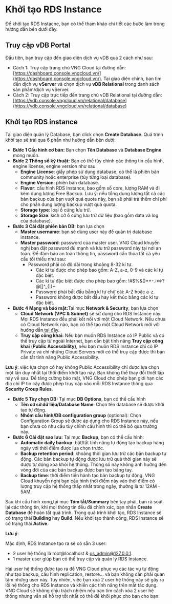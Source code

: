 # Khởi tạo RDS Instance

Để khởi tạo RDS Instacne, bạn có thể tham khảo chi tiết các bước làm trong hướng dẫn bên dưới đây.

## Truy cập vDB Portal

Đầu tiên, bạn truy cập đến giao diện dịch vụ vDB qua 2 cách như sau:

* Cách 1: Truy cập trang chủ VNG Cloud tại đường dẫn: [https://dashboard.console.vngcloud.vn/](https://dashboard.console.vngcloud.vn/). Tại giao diện chính, bạn tìm đến dịch vụ **vServer** và chọn dịch vụ **vDB Relational** trong danh sách sản phẩm/dịch vụ vServer.
* Cách 2: Truy cập trực tiếp đến trang chủ vDB Relational tại đường dẫn: [https://vdb.console.vngcloud.vn/relational/database](https://vdb.console.vngcloud.vn/relational/database)

## Khởi tạo RDS instance

Tại giao diện quản lý Database, bạn click chọn **Create Database**. Quá trình khởi tạo sẽ trải qua 6 phần như hướng dẫn bên dưới:

* **Bước 1 Cấu hình cơ bản:** Bạn chọn **Tên Database** và **Database Engine** mong muốn.
* **Bước 2 Thông số kỹ thuật:** Bạn có thể tùy chỉnh các thông tin cấu hình, engine license, engine version như sau
  * **Engine License**: giấy phép sử dụng database, có thể là phiên bản community hoặc enterprise (tùy từng loại database).
  * **Engine Version**: phiên bản database.
  * **Flavor**: cấu hình RDS Instance, bao gồm số core, lượng RAM và đi kèm dung lượng Free Backup. Lưu ý: nếu tổng dung lượng tất cả các bản backup của bạn vượt quá quota này, bạn sẽ phải trả thêm chi phí cho phần dung lượng backup vượt quá quota.
  * **Storage type**: loại ổ cứng lưu trữ.
  * **Storage Size**: kích cỡ ổ cứng lưu trữ dữ liệu (bao gồm data và log của database).
* **Bước 3 Cài đặt phiên bản DB:** bạn lựa chọn
  * **Master username**: bạn sẽ dùng user này để quản trị database instance.
  * **Master password**: password của master user. VNG Cloud khuyến nghị bạn đặt password đủ mạnh và lưu trữ password này tại nơi an toàn. Để đảm bảo an toàn thông tin, password cần thỏa tất cả yêu cầu tối thiểu như sau:
    * Password phải có độ dài trong khoảng 8-32 kí tự.
      * Các kí tự được cho phép bao gồm: A-Z, a-z, 0-9 và các kí tự đặc biệt.
      * Các kí tự đặc biệt được cho phép bao gồm: !#$%&()\*+-.:<=>?@\[]^\_{|}\~
      * Password phải bắt đầu bằng kí tự chữ cái: A-Z hoặc a-z.
      * Password không được bắt đầu hay kết thúc bằng các kí tự đặc biệt.
* **Bước 4 Mạng và bảo mật:**&#x54;ại mục **Network & Security**, bạn lựa chọn&#x20;
  * **Cloud Network (VPC & Subnet)** sẽ sử dụng cho RDS Instance này. Mọi RDS Instance đều phải kết nối với một Cloud Network. Nếu chưa có Cloud Network nào, bạn có thể tạo một Cloud Network mới với hướng dẫn[ tại đây](../../vserver/compute-hcm03-1a/network/virtual-private-cloud-vpc/).
  * **Truy cập công khai:** Nếu bạn muốn RDS Instance có IP Public và có thể truy cập từ ngoài Internet, bạn cần bật tính năng **Truy cập công khai** (**Public Accessbility)**, nếu bạn muốn RDS Instance chỉ có IP Private và chỉ những Cloud Servers mới có thể truy cập được thì bạn cần tắt tính năng Public Accessibility.

**Lưu ý**: việc lựa chọn có hay không Public Accessibility chỉ được lựa chọn một lần duy nhất tại thời điểm khởi tạo này. Bạn không thể thay đổi thiết lập này về sau. Để tăng cường bảo mật, VNG Cloud cho phép bạn giới hạn các địa chỉ IP tin cậy được phép truy cập vào mỗi RDS Instance thông qua **Security Group Rules**.

* **Bước 5 Tùy chọn DB:** Tại mục **DB Options**, bạn có thể cấu hình
  * **Tên cơ sở dữ liệu/Database Name**: Chọn tên database sẽ được khởi tạo tự động.
  * **Nhóm cấu hình/DB configuration group** (optional): Chọn Configuration Group sẽ được áp dụng cho RDS Instance này, nếu bạn chưa có nhu cầu tùy chỉnh cấu hình thì có thể bỏ qua trường này.
* **Bước 6 Cài đặt sao lưu:** Tại mục **Backup**, bạn có thể cấu hình:
  * **Automatic daily backup**: bật/tắt tính năng tự động tạo backup hàng ngày với thời điểm được lựa chọn trước.
  * **Backup retention period**: khoảng thời gian lưu trữ các bản backup tự động. Các bản backup tự động được lưu trữ quá thời gian này sẽ được tự động xóa khỏi hệ thống. Thông số này không ảnh huởng đến vòng đời của các bản backup được bạn tạo bằng tay.
  * **Backup time**: thời điểm tiến hành tạo bản backup tự động. VNG Cloud khuyến nghị bạn cấu hình thời điểm này vào thời điểm có lượng truy cập hệ thống thấp nhất trong ngày, thường là từ 12AM - 5AM.

Sau khi cấu hình xong,tại mục **Tóm tắt/Summary** bên tay phải, bạn rà soát lại các thông tin, khi mọi thông tin đều đã chính xác, bạn nhấn **Create Database** để hoàn tất quá trìn&#x68;**.** Trong quá trình khởi tạo, RDS Instance sẽ có trạng thái **Building** hay **Build**. Nếu khởi tạo thành công, RDS Instance sẽ có trạng thái **Active**.

**Lưu ý**:

Mặc định, RDS Instance tạo ra sẽ có sẵn 3 user:

* 2 user hệ thống là root@localhost & [os\_admin@127.0.0.1](mailto:os_admin@127.0.0.1).
* 1 master user giúp bạn có thể truy cập và quản lý RDS Instance.

Hai user hệ thống được tạo ra để VNG Cloud phục vụ các tác vụ tự động như tạo backup, cấu hình replication, restore… và bạn không cần phải quan tâm những user này. Tuy nhiên, việc bạn xóa 2 user hệ thống này sẽ gây ra lỗi hệ thống cho RDS Instance và khiến các tính năng trên mất tác dụng. VNG Cloud sẽ không chịu trách nhiệm nếu bạn tìm cách xóa 2 user hệ thống nhưng vẫn sẽ hỗ trợ tốt nhất có thể để khôi phục cho bạn cho bạn.

